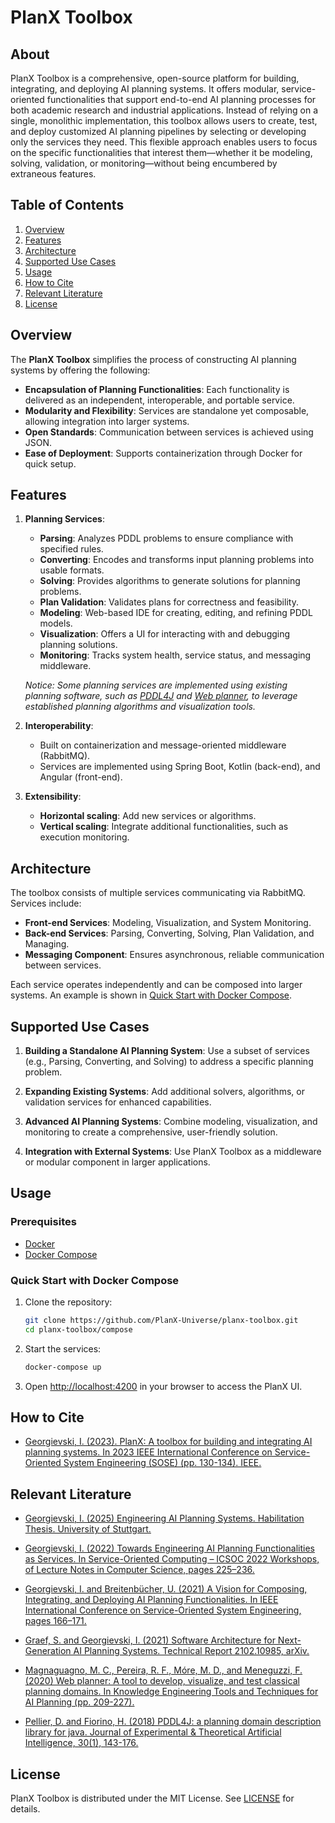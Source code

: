 # PlanX Toolbox

## About

PlanX Toolbox is a comprehensive, open-source platform for building, integrating, and deploying AI planning systems. It offers modular, service-oriented functionalities that support end-to-end AI planning processes for both academic research and industrial applications. Instead of relying on a single, monolithic implementation, this toolbox allows users to create, test, and deploy customized AI planning pipelines by selecting or developing only the services they need. This flexible approach enables users to focus on the specific functionalities that interest them—whether it be modeling, solving, validation, or monitoring—without being encumbered by extraneous features.

## Table of Contents

1. [Overview](#overview)
2. [Features](#features)
3. [Architecture](#architecture)
4. [Supported Use Cases](#supported-use-cases)
5. [Usage](#usage)
6. [How to Cite](#how-to-cite)
7. [Relevant Literature](#relevant-literature)
8. [License](#license)

## Overview

The **PlanX Toolbox** simplifies the process of constructing AI planning systems by offering the following:

- **Encapsulation of Planning Functionalities**: Each functionality is delivered as an independent, interoperable, and portable service.
- **Modularity and Flexibility**: Services are standalone yet composable, allowing integration into larger systems.
- **Open Standards**: Communication between services is achieved using JSON.
- **Ease of Deployment**: Supports containerization through Docker for quick setup.

## Features

1. **Planning Services**:
   - **Parsing**: Analyzes PDDL problems to ensure compliance with specified rules.
   - **Converting**: Encodes and transforms input planning problems into usable formats.
   - **Solving**: Provides algorithms to generate solutions for planning problems.
   - **Plan Validation**: Validates plans for correctness and feasibility.
   - **Modeling**: Web-based IDE for creating, editing, and refining PDDL models.
   - **Visualization**: Offers a UI for interacting with and debugging planning solutions.
   - **Monitoring**: Tracks system health, service status, and messaging middleware.

   _Notice: Some planning services are implemented using existing planning software, such as [PDDL4J](https://github.com/pellierd/pddl4j) and [Web planner](https://icaps17.icaps-conference.org/workshops/UISP/uisp17proceedings.pdf#page=36), to leverage established planning algorithms and visualization tools._

2. **Interoperability**:
   - Built on containerization and message-oriented middleware (RabbitMQ).
   - Services are implemented using Spring Boot, Kotlin (back-end), and Angular (front-end).

3. **Extensibility**:
   - **Horizontal scaling**: Add new services or algorithms.
   - **Vertical scaling**: Integrate additional functionalities, such as execution monitoring.

## Architecture

The toolbox consists of multiple services communicating via RabbitMQ. Services include:

- **Front-end Services**: Modeling, Visualization, and System Monitoring.
- **Back-end Services**: Parsing, Converting, Solving, Plan Validation, and Managing.
- **Messaging Component**: Ensures asynchronous, reliable communication between services.

Each service operates independently and can be composed into larger systems. An example is shown in [Quick Start with Docker Compose](#quick-start-with-docker-compose).

## Supported Use Cases

1. **Building a Standalone AI Planning System**:
   Use a subset of services (e.g., Parsing, Converting, and Solving) to address a specific planning problem.

2. **Expanding Existing Systems**:
   Add additional solvers, algorithms, or validation services for enhanced capabilities.

3. **Advanced AI Planning Systems**:
   Combine modeling, visualization, and monitoring to create a comprehensive, user-friendly solution.

4. **Integration with External Systems**:
   Use PlanX Toolbox as a middleware or modular component in larger applications.

## Usage

### Prerequisites

- [Docker](https://www.docker.com/)
- [Docker Compose](https://docs.docker.com/compose/)

### Quick Start with Docker Compose

1. Clone the repository:

   ```bash
   git clone https://github.com/PlanX-Universe/planx-toolbox.git
   cd planx-toolbox/compose
   ```
2. Start the services:

   ```bash
   docker-compose up
   ```

3. Open [http://localhost:4200](http://localhost:4200) in your browser to access the PlanX UI.

## How to Cite

- [Georgievski, I. (2023). PlanX: A toolbox for building and integrating AI planning systems. In 2023 IEEE International Conference on Service-Oriented System Engineering (SOSE) (pp. 130-134). IEEE.](https://doi.org/10.1109/SOSE58276.2023.00022)

## Relevant Literature

- [Georgievski, I. (2025) Engineering AI Planning Systems. Habilitation Thesis. University of Stuttgart.]()

- [Georgievski, I. (2022) Towards Engineering AI Planning Functionalities as Services. In Service-Oriented Computing – ICSOC 2022 Workshops, of Lecture Notes in Computer Science, pages 225–236.](https://doi.org/10.1007/978-3-031-26507-5_18)

- [Georgievski, I. and Breitenbücher, U. (2021) A Vision for Composing, Integrating, and Deploying AI Planning Functionalities. In IEEE International Conference on Service-Oriented System Engineering, pages 166–171.]()

- [Graef, S. and Georgievski, I. (2021) Software Architecture for Next-Generation AI Planning Systems. Technical Report 2102.10985, arXiv.](https://arxiv.org/pdf/2102.10985.pdf)

- [Magnaguagno, M. C., Pereira, R. F., Móre, M. D., and Meneguzzi, F. (2020) Web planner: A tool to develop, visualize, and test classical planning domains. In Knowledge Engineering Tools and Techniques for AI Planning (pp. 209-227).](https://doi.org/10.1007/978-3-030-38561-3_11)

- [Pellier, D. and Fiorino, H. (2018) PDDL4J: a planning domain description library for java. Journal of Experimental & Theoretical Artificial Intelligence, 30(1), 143-176.](https://doi.org/10.1080/0952813X.2017.1409278)

## License

PlanX Toolbox is distributed under the MIT License. See [LICENSE](/LICENSE) for details.
